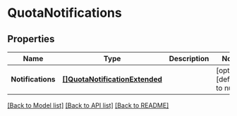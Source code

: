 # QuotaNotifications

## Properties
Name | Type | Description | Notes
------------ | ------------- | ------------- | -------------
**Notifications** | [**[]QuotaNotificationExtended**](QuotaNotificationExtended.md) |  | [optional] [default to null]

[[Back to Model list]](../README.md#documentation-for-models) [[Back to API list]](../README.md#documentation-for-api-endpoints) [[Back to README]](../README.md)


